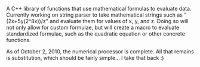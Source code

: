 A C++ library of functions that use mathematical formulas to evaluate data. Currently working on string parser to take mathematical strings such as "(2x+5y(2^8x))/z" and evaluate them for values of x, y, and z. Doing so will not only allow for custom formulae, but will create a macro to evaluate standardized formulae, such as the quadratic equation or other concrete functions.

As of October 2, 2010, the numerical processor is complete. All that remains is substitution, which should be fairly simple... I take that back :)